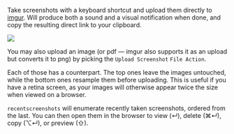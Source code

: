 Take screenshots with a keyboard shortcut and upload them directly to [imgur](https://imgur.com/). Will produce both a sound and a visual notification when done, and copy the resulting direct link to your clipboard.

![](https://i.imgur.com/7JWgy5f.png)

You may also upload an image (or pdf — imgur also supports it as an upload but converts it to png) by picking the `Upload Screenshot` `File Action`.

Each of those has a counterpart. The top ones leave the images untouched, while the bottom ones resample them before uploading. This is useful if you have a retina screen, as your images will otherwise appear twice the size when viewed on a browser.

`recentscreenshots` will enumerate recently taken screenshots, ordered from the last. You can then open them in the browser to view (↵), delete (⌘↵), copy (⌥↵), or preview (⇧).
